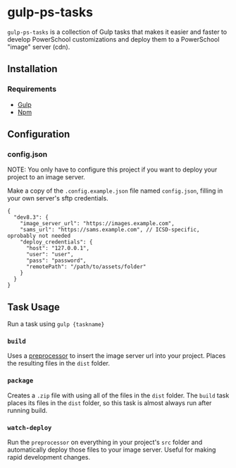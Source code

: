 # gulp-ps-tasks
`gulp-ps-tasks` is a collection of Gulp tasks that makes it easier and faster to develop PowerSchool customizations and deploy them to a PowerSchool "image" server (cdn).


## Installation
### Requirements
- [Gulp](https://github.com/gulpjs/gulp/blob/master/docs/getting-started.md/)
- [Npm](https://www.npmjs.com/)

## Configuration
### config.json
NOTE: You only have to configure this project if you want to deploy your project to an image server.

Make a copy of the `.config.example.json` file named `config.json`, filling in your own server's sftp credentials.

```
{
  "dev8.3": {
    "image_server_url": "https://images.example.com",
    "sams_url": "https://sams.example.com", // ICSD-specific, oprobably not needed
    "deploy_credentials": {
      "host": "127.0.0.1",
      "user": "user",
      "pass": "password",
      "remotePath": "/path/to/assets/folder"
    }
  }
}
```

## Task Usage
Run a task using `gulp {taskname}`
### `build`
Uses a  [preprocessor](https://www.npmjs.com/package/preprocessor) to insert the image server url into your project. Places the resulting files in the `dist` folder.

### `package`
Creates a `.zip` file with using all of the files in the `dist` folder. The `build` task places its files in the `dist` folder, so this task is almost always run after running build.

### `watch-deploy`
Run the `preprocessor` on everything in your project's `src` folder and automatically deploy those files to your image server. Useful for making rapid development changes.
